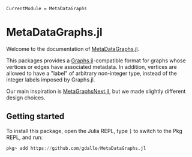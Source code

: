 ```@meta
CurrentModule = MetaDataGraphs
```

# MetaDataGraphs.jl

Welcome to the documentation of [MetaDataGraphs.jl](https://github.com/gdalle/MetaDataGraphs.jl).

This packages provides a [Graphs.jl](https://github.com/JuliaGraphs/Graphs.jl)-compatible format for graphs whose vertices or edges have associated metadata.
In addition, vertices are allowed to have a "label" of arbitrary non-integer type, instead of the integer labels imposed by Graphs.jl.

Our main inspiration is [MetaGraphsNext.jl](https://github.com/JuliaGraphs/MetaGraphsNext.jl), but we made slightly different design choices.

## Getting started

To install this package, open the Julia REPL, type `]` to switch to the Pkg REPL, and run:

```julia
pkg> add https://github.com/gdalle/MetaDataGraphs.jl
```
